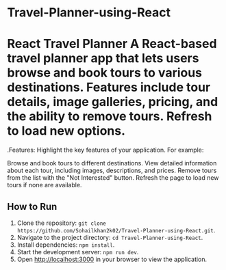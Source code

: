 # Travel-Planner-using-React
# React Travel Planner  A React-based travel planner app that lets users browse and book tours to various destinations. Features include tour details, image galleries, pricing, and the ability to remove tours. Refresh to load new options.

.Features:
Highlight the key features of your application. For example:

Browse and book tours to different destinations.
View detailed information about each tour, including images, descriptions, and prices.
Remove tours from the list with the "Not Interested" button.
Refresh the page to load new tours if none are available.

## How to Run

1. Clone the repository: `git clone https://github.com/Sohailkhan2k02/Travel-Planner-using-React.git`.
2. Navigate to the project directory: `cd Travel-Planner-using-React`.
3. Install dependencies: `npm install`.
4. Start the development server: `npm run dev`.
5. Open [http://localhost:3000](http://localhost:5143) in your browser to view the application.
